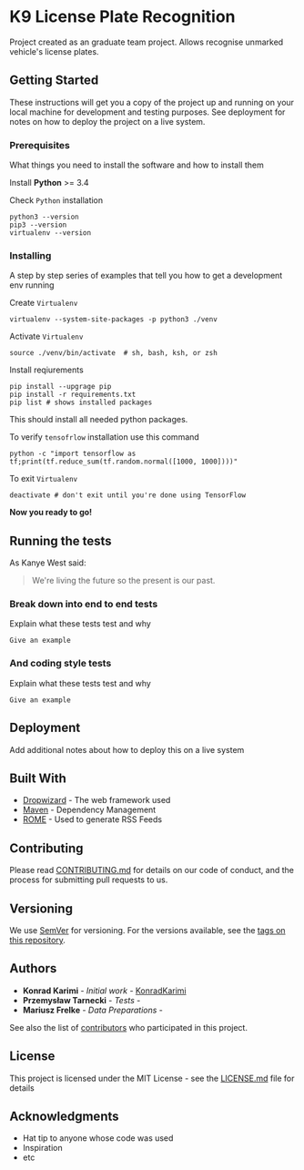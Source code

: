# K9 License Plate Recognition

Project created as an graduate team project. 
Allows recognise unmarked vehicle's license plates.

## Getting Started

These instructions will get you a copy of the project up and running on your local machine for development and testing purposes. See deployment for notes on how to deploy the project on a live system.

### Prerequisites

What things you need to install the software and how to install them

Install **Python** >= 3.4

Check `Python` installation
```
python3 --version
pip3 --version
virtualenv --version
```

### Installing

A step by step series of examples that tell you how to get a development env running

Create `Virtualenv`
```
virtualenv --system-site-packages -p python3 ./venv
```
Activate `Virtualenv`
```
source ./venv/bin/activate  # sh, bash, ksh, or zsh
```
Install reqiurements
```
pip install --upgrage pip
pip install -r requirements.txt
pip list # shows installed packages
```
This should install all needed python packages.


To verify `tensofrlow` installation use this command
```
python -c "import tensorflow as tf;print(tf.reduce_sum(tf.random.normal([1000, 1000])))"
```

To exit `Virtualenv`
```
deactivate # don't exit until you're done using TensorFlow
```

**Now you ready to go!**

## Running the tests
As Kanye West said:

> We're living the future so
> the present is our past.

### Break down into end to end tests

Explain what these tests test and why

```
Give an example
```

### And coding style tests

Explain what these tests test and why

```
Give an example
```

## Deployment

Add additional notes about how to deploy this on a live system

## Built With

* [Dropwizard](http://www.dropwizard.io/1.0.2/docs/) - The web framework used
* [Maven](https://maven.apache.org/) - Dependency Management
* [ROME](https://rometools.github.io/rome/) - Used to generate RSS Feeds

## Contributing

Please read [CONTRIBUTING.md](https://gist.github.com/PurpleBooth/b24679402957c63ec426) for details on our code of conduct, and the process for submitting pull requests to us.

## Versioning

We use [SemVer](http://semver.org/) for versioning. For the versions available, see the [tags on this repository](https://github.com/your/project/tags). 

## Authors

* **Konrad Karimi** - *Initial work* - [KonradKarimi](https://github.com/KonradKarimi)
* **Przemysław Tarnecki** - *Tests* - 
* **Mariusz Frelke** - *Data Preparations* - 

See also the list of [contributors](https://github.com/your/project/contributors) who participated in this project.

## License

This project is licensed under the MIT License - see the [LICENSE.md](LICENSE.md) file for details

## Acknowledgments

* Hat tip to anyone whose code was used
* Inspiration
* etc
